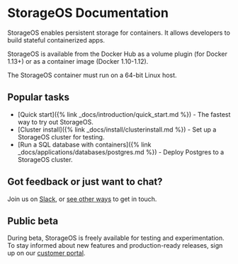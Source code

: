 # StorageOS Documentation

StorageOS enables persistent storage for containers. It allows developers to build stateful containerized apps.

StorageOS is available from the Docker Hub as a volume plugin (for Docker 1.13+) or as a container image (Docker 1.10-1.12).

The StorageOS container must run on a 64-bit Linux host.

## Popular tasks

* [Quick start]({% link _docs/introduction/quick_start.md %}) - The fastest way to try out StorageOS.
* [Cluster install]({% link _docs/install/clusterinstall.md %}) - Set up a StorageOS cluster for testing.
* [Run a SQL database with containers]({% link _docs/applications/databases/postgres.md %}) - Deploy Postgres to a StorageOS cluster.

## Got feedback or just want to chat?

Join us on [Slack](https://slack.storageos.com), or [see other ways](https://support.storageos.com) to get in touch.

<script async defer src="http://slack.storageos.com/slackin.js"></script>

## Public beta

During beta, StorageOS is freely available for testing and experimentation. To stay informed about new features and production-ready releases, sign up on our [customer portal](https://my.storageos.com).
